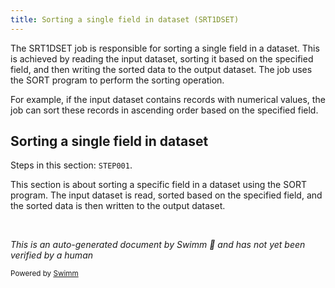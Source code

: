 ```yaml
---
title: Sorting a single field in dataset (SRT1DSET)
---
```

The SRT1DSET job is responsible for sorting a single field in a dataset. This is achieved by reading the input dataset, sorting it based on the specified field, and then writing the sorted data to the output dataset. The job uses the SORT program to perform the sorting operation.

For example, if the input dataset contains records with numerical values, the job can sort these records in ascending order based on the specified field.

## Sorting a single field in dataset

Steps in this section: `STEP001`.

This section is about sorting a specific field in a dataset using the SORT program. The input dataset is read, sorted based on the specified field, and the sorted data is then written to the output dataset.

&nbsp;

*This is an auto-generated document by Swimm 🌊 and has not yet been verified by a human*

<SwmMeta version="3.0.0" repo-id="Z2l0aHViJTNBJTNBbWFpbmZyYW1lJTNBJTNBU3dpbW0tRGVtbw==" repo-name="mainframe"><sup>Powered by [Swimm](/)</sup></SwmMeta>
